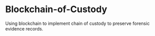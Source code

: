 # Blockchain-of-Custody
Using blockchain to implement chain of custody to preserve forensic evidence records.
